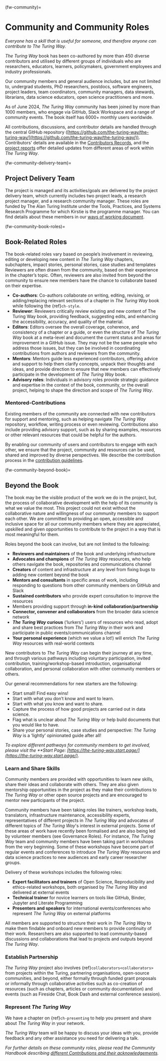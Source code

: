 (fw-community)=
# Community and Community Roles

_Everyone has a skill that is useful for someone, and therefore anyone can contribute to The Turing Way._

_The Turing Way_ book has been co-authored by more than 450 diverse contributors and utilised by different groups of individuals who are researchers, educators, learners, policymakers, government employees and industry professionals.

Our community members and general audience includes, but are not limited to, undergrad students, PhD researchers, postdocs, software engineers, project leaders, team coordinators, community managers, data stewards, librarians, data science educators, open science practitioners and more.

As of June 2024, _The Turing Way_ community has been joined by more than 1000 members, who engage via GitHub, Slack Workspace and a range of community events.
The book itself has 6000+ monthly users worldwide.

All contributions, discussions, and contributor details are handled through the central GitHub repository ([https://github.com/the-turing-way/the-turing-way/](https://github.com/the-turing-way/the-turing-way/)). 
Contributors' details are available in the [Contributors Records](https://the-turing-way.netlify.app/afterword/contributors-record.html%C2%A0), and the [project reports](https://github.com/the-turing-way/the-turing-way/tree/main/project_management/quarterly_reports) offer detailed updates from different areas of work within _The Turing Way_.

(fw-community-delivery-team)=
## Project Delivery Team

The project is managed and its activities/goals are delivered by the project delivery team, which currently includes two project leads, a research project manager, and a research community manager.
These roles are funded by The Alan Turing Institute under the Tools, Practices, and Systems Research Programme for which Kirstie is the programme manager.
You can find details about these members in our [ways of working document](https://github.com/the-turing-way/the-turing-way/blob/main/ways_of_working.md).

(fw-community-book-roles)=
## Book-Related Roles

The book-related roles vary based on people’s involvement in reviewing, editing or developing new content in _The Turing Way_ chapters, subchapters, impact stories, personal stories, case studies and templates
Reviewers are often drawn from the community, based on their experience in the chapter’s topic.
Often, reviewers are also invited from beyond the community to ensure new members have the chance to collaborate based on their expertise.

* **Co-authors**: Co-authors collaborate on writing, editing, revising, or adding/replacing relevant sections of a chapter in _The Turing Way_ book while following the {ref}`ch-style`.
* **Reviewer**: Reviewers critically review existing and new content of The Turing Way book, providing feedback, suggesting edits, and enhancing the accessibility, accuracy, and quality of the material.
* **Editors**: Editors oversee the overall coverage, coherence, and consistency of a chapter or a guide, or even the structure of _The Turing Way_ book at a meta-level and document the current status and areas for improvement in a GitHub issue. They may not be the same people who address those issues, but they can be involved in coordinating contributions from authors and reviewers from the community.
* **Mentors**: Mentors guide less experienced contributors, offering advice and support to help them clarify concepts, unpack their thoughts and ideas, and provide direction to ensure that new members can effectively participate in the development of _The Turing Way_ book.
* **Advisory roles**: Individuals in advisory roles provide strategic guidance and expertise in the context of the book, community, or the overall project, helping to shape the direction and scope of _The Turing Way_.

### Mentored-Contributions

Existing members of the community are connected with new contributors for support and mentoring, such as helping navigate _The Turing Way_ repository, workflow, writing process or even reviewing. 
Contributions also include providing advisory support, such as by sharing examples, resources or other relevant resources that could be helpful for the authors.

By enabling our community of users and contributors to engage with each other, we ensure that the project, community and resources can be used, shared and improved by diverse perspectives.
We describe the contribution process in the [contribution guidelines](https://github.com/the-turing-way/the-turing-way/blob/main/CONTRIBUTING.md).

(fw-community-beyond-book)=
## Beyond the Book

The book may be the visible product of the work we do in the project, but, the process of collaborative development with the help of its community is what we value the most.
This project could not exist without the collaborative nature and willingness of our community members to support each other.
We are committed to providing an open, accessible and inclusive space for all our community members where they are appreciated, upskilled and given opportunities to contribute to the project in a way that is most meaningful for them.

Roles beyond the book can involve, but are not limited to the following:

* **Reviewers and maintainers** of the book and underlying infrastructure
* **Advocates and champions** of _The Turing Way_ resources, who help others navigate the book, repositories and communications channel
* **Creators** of content and infrastructure at any level from fixing bugs to adding new content beyond the book
* **Mentors and consultants** in specific areas of work, including responding to questions from other community members on GitHub and Slack
* **Sustained contributors** who provide expert consultation to improve the resources
* Members providing support through **in-kind collaboration/partnership**
* **Connector, convener and collaborators** from the broader data science network
* **_The Turing Way_ curious** (‘lurkers’) users of resources who read, adopt and share best practices from _The Turing Way_ in their work and participate in public events/communications channel
* **Your personal experience** (which we value a lot!) will enrich _The Turing Way_ resources with real-world contexts

New contributors to _The Turing Way_ can begin their journey at any time, and through various pathways including voluntary participation, invited contribution, training/workshop-based introduction, organisational collaboration, and personal collaboration with other community members or others.

Our general recommendations for new starters are the following:

* Start small! Find easy wins!
* Start with what you don’t know and want to learn.
* Start with what you know and want to share.
* Capture the process of how good projects are carried out in data science.
* Flag what is unclear about _The Turing Way_ or help build documents that you would like to have.
* Share your personal stories, case studies and perspective: _The Turing Way_ is a ‘lightly’ opinionated guide after all!

_To explore different pathways for community members to get involved, please visit the **Start Page: [https://the-turing-way.start.page/](https://the-turing-way.start.page/)_.

### Learn and Share Skills

Community members are provided with opportunities to learn new skills, share their ideas and collaborate with others. 
They are also given mentorship opportunities in the project as they make their contributions to _The Turing Way_ or other open source projects and are encouraged to mentor new participants of the project. 

Community members have been taking roles like trainers, workshop leads, translators, infrastructure maintenance, accessibility experts, representatives of different projects in _The Turing Way_ and advocates of different topics of _The Turing Way_'s interest in external projects.
Some of these areas of work have recently been formalised and are also being led by volunteer members (see Governance Roles).
For instance, _The Turing Way_ team and community members have been taking part in workshops from the very beginning.
Some of these workshops have become part of regular events and conferences to introduce _The Turing Way_ resources and data science practices to new audiences and early career researcher groups.

Delivery of these workshops includes the following roles:

* **Expert facilitators and trainers** of Open Science, Reproducibility and ethics-related workshops, both organised by _The Turing Way_ and delivered at external events
* **Technical trainer** for novice learners on tools like GitHub, Binder, Jupyter and Literate Programming 
* **Presenters and speakers** for international events/conferences who represent _The Turing Way_ on external platforms

All members are supported to structure their work in _The Turing Way_ to make them findable and onboard new members to provide continuity of their work.
Researchers are also supported to lead community-based discussions and collaborations that lead to projects and outputs beyond _The Turing Way_.

### Establish Partnership

_The Turing Way_ project also involves {ref}`collaborators<collaborators>` from projects within the Turing, partnering organisations, open-source communities, and beyond, either formally through funded grant proposals or informally through collaborative activities such as co-creation of resources (such as chapters, articles or community documentation) and events (such as Fireside Chat, Book Dash and external conference session).

### Represent _The Turing Way_

We have a chapter on {ref}`ch-presenting` to help you present and share about _The Turing Way_ in your network.

_The Turing Way_ team will be happy to discuss your ideas with you, provide feedback and any other assistance you need for delivering a talk.

_For further details on these community roles, please read the Community Handbook describing [different Contributions and their acknowledgements](https://the-turing-way.netlify.app/community-handbook/acknowledgement/acknowledgement-examples.html)._
